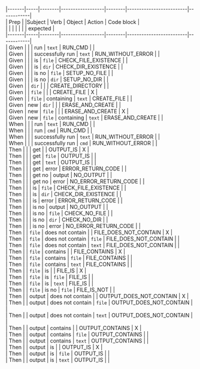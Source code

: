 |-------|-----|--------|------------------|--------|-------------------------|------------|  
| Prep  |     |Subject |       Verb       | Object |         Action          | Code block |  
|       |     |        |                  |        |                         |  expected  |  
|-------|-----|--------|------------------|--------|-------------------------|------------|  
| Given |     |        | run              | `text` | RUN_CMD                 |            |  
| Given |     |        | successfully run | `text` | RUN_WITHOUT_ERROR       |            |  
| Given |     |        | is               | `file` | CHECK_FILE_EXISTENCE    |            |  
| Given |     |        | is               | `dir`  | CHECK_DIR_EXISTENCE     |            |  
| Given |     |        | is no            | `file` | SETUP_NO_FILE           |            |  
| Given |     |        | is no            | `dir`  | SETUP_NO_DIR            |            |  
| Given |     | `dir`  |                  |        | CREATE_DIRECTORY        |            |  
| Given |     | `file` |                  |        | CREATE_FILE             |     X      |  
| Given |     | `file` | containing       | `text` | CREATE_FILE             |            |  
| Given | new | `dir`  |                  |        | ERASE_AND_CREATE        |            |  
| Given | new | `file` |                  |        | ERASE_AND_CREATE        |     X      |  
| Given | new | `file` | containing       | `text` | ERASE_AND_CREATE        |            |  
| When  |     |        | run              | `text` | RUN_CMD                 |            |  
| When  |     |        | run              | `cmd`  | RUN_CMD                 |            |  
| When  |     |        | successfully run | `text` | RUN_WITHOUT_ERROR       |            |  
| When  |     |        | successfully run | `cmd`  | RUN_WITHOUT_ERROR       |            |  
| Then  |     |        | get              |        | OUTPUT_IS               |     X      |  
| Then  |     |        | get              | `file` | OUTPUT_IS               |            |  
| Then  |     |        | get              | `text` | OUTPUT_IS               |            |  
| Then  |     |        | get              | error  | ERROR_RETURN_CODE       |            |  
| Then  |     |        | get no           | output | NO_OUTPUT               |            |  
| Then  |     |        | get no           | error  | NO_ERROR_RETURN_CODE    |            |  
| Then  |     |        | is               | `file` | CHECK_FILE_EXISTENCE    |            |  
| Then  |     |        | is               | `dir`  | CHECK_DIR_EXISTENCE     |            |  
| Then  |     |        | is               | error  | ERROR_RETURN_CODE       |            |  
| Then  |     |        | is no            | output | NO_OUTPUT               |            |  
| Then  |     |        | is no            | `file` | CHECK_NO_FILE           |            |  
| Then  |     |        | is no            | `dir`  | CHECK_NO_DIR            |            |  
| Then  |     |        | is no            | error  | NO_ERROR_RETURN_CODE    |            |  
| Then  |     | `file` | does not contain |        | FILE_DOES_NOT_CONTAIN   |     X      |  
| Then  |     | `file` | does not contain | `file` | FILE_DOES_NOT_CONTAIN   |            |  
| Then  |     | `file` | does not contain | `text` | FILE_DOES_NOT_CONTAIN   |            |  
| Then  |     | `file` | contains         |        | FILE_CONTAINS           |     X      |  
| Then  |     | `file` | contains         | `file` | FILE_CONTAINS           |            |  
| Then  |     | `file` | contains         | `text` | FILE_CONTAINS           |            |  
| Then  |     | `file` | is               |        | FILE_IS                 |     X      |  
| Then  |     | `file` | is               | `file` | FILE_IS                 |            |  
| Then  |     | `file` | is               | `text` | FILE_IS                 |            |  
| Then  |     | `file` | is no            | `file` | FILE_IS_NOT             |            |  
| Then  |     | output | does not contain |        | OUTPUT_DOES_NOT_CONTAIN |     X      |  
| Then  |     | output | does not contain | `file` | OUTPUT_DOES_NOT_CONTAIN |            |  
| Then  |     | output | does not contain | `text` | OUTPUT_DOES_NOT_CONTAIN |            |  
| Then  |     | output | contains         |        | OUTPUT_CONTAINS         |     X      |  
| Then  |     | output | contains         | `file` | OUTPUT_CONTAINS         |            |  
| Then  |     | output | contains         | `text` | OUTPUT_CONTAINS         |            |  
| Then  |     | output | is               |        | OUTPUT_IS               |     X      |  
| Then  |     | output | is               | `file` | OUTPUT_IS               |            |  
| Then  |     | output | is               | `text` | OUTPUT_IS               |            |  
